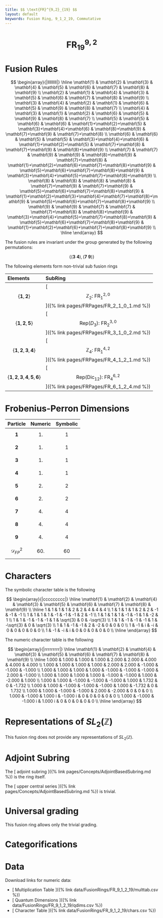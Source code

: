 ```yaml
---
title: $$ \text{FR}^{9,2}_{19} $$
layout: default
keywords: Fusion Ring, 9_1_2_19, Commutative
---
```

# $$ \text{FR}^{9,2}_{19} $$


# Fusion Rules

$$
\begin{array}{|lllllllll|}
\hline
 \mathbf{1} & \mathbf{2} & \mathbf{3} & \mathbf{4} & \mathbf{5} & \mathbf{6} & \mathbf{7} & \mathbf{8} & \mathbf{9} \\
 \mathbf{2} & \mathbf{1} & \mathbf{4} & \mathbf{3} & \mathbf{5} & \mathbf{6} & \mathbf{7} & \mathbf{8} & \mathbf{9} \\
 \mathbf{3} & \mathbf{4} & \mathbf{2} & \mathbf{1} & \mathbf{6} & \mathbf{5} & \mathbf{9} & \mathbf{8} & \mathbf{7} \\
 \mathbf{4} & \mathbf{3} & \mathbf{1} & \mathbf{2} & \mathbf{6} & \mathbf{5} & \mathbf{9} & \mathbf{8} & \mathbf{7} \\
 \mathbf{5} & \mathbf{5} & \mathbf{6} & \mathbf{6} & \mathbf{1}+\mathbf{2}+\mathbf{5} & \mathbf{3}+\mathbf{4}+\mathbf{6} & \mathbf{8}+\mathbf{9} & \mathbf{7}+\mathbf{9} & \mathbf{7}+\mathbf{8} \\
 \mathbf{6} & \mathbf{6} & \mathbf{5} & \mathbf{5} & \mathbf{3}+\mathbf{4}+\mathbf{6} & \mathbf{1}+\mathbf{2}+\mathbf{5} & \mathbf{7}+\mathbf{8} & \mathbf{7}+\mathbf{9} & \mathbf{8}+\mathbf{9} \\
 \mathbf{7} & \mathbf{7} & \mathbf{9} & \mathbf{9} & \mathbf{8}+\mathbf{9} & \mathbf{7}+\mathbf{8} & \mathbf{1}+\mathbf{2}+\mathbf{6}+\mathbf{7}+\mathbf{8}+\mathbf{9} & \mathbf{5}+\mathbf{6}+\mathbf{7}+\mathbf{8}+\mathbf{9} & \mathbf{3}+\mathbf{4}+\mathbf{5}+\mathbf{7}+\mathbf{8}+\mathbf{9} \\
 \mathbf{8} & \mathbf{8} & \mathbf{8} & \mathbf{8} & \mathbf{7}+\mathbf{9} & \mathbf{7}+\mathbf{9} & \mathbf{5}+\mathbf{6}+\mathbf{7}+\mathbf{8}+\mathbf{9} & \mathbf{1}+\mathbf{2}+\mathbf{3}+\mathbf{4}+\mathbf{7}+\mathbf{8}+\mathbf{9} & \mathbf{5}+\mathbf{6}+\mathbf{7}+\mathbf{8}+\mathbf{9} \\
 \mathbf{9} & \mathbf{9} & \mathbf{7} & \mathbf{7} & \mathbf{7}+\mathbf{8} & \mathbf{8}+\mathbf{9} & \mathbf{3}+\mathbf{4}+\mathbf{5}+\mathbf{7}+\mathbf{8}+\mathbf{9} & \mathbf{5}+\mathbf{6}+\mathbf{7}+\mathbf{8}+\mathbf{9} & \mathbf{1}+\mathbf{2}+\mathbf{6}+\mathbf{7}+\mathbf{8}+\mathbf{9} \\
\hline
\end{array}
$$


The fusion rules are invariant under the group generated by the following permutations:

$$ \{(\mathbf{3} \  \mathbf{4}), (\mathbf{7} \  \mathbf{9})\} $$


The following elements form non-trivial sub fusion rings

| Elements | SubRing |
| :------ | :------ |
| $$ \{\mathbf{1},\mathbf{2}\} $$ | [ $$ \mathbb{Z}_2:\ \text{FR}^{2,0}_{1} $$ ]({% link pages/FRPages/FR_2_1_0_1.md %}) |
| $$ \{\mathbf{1},\mathbf{2},\mathbf{5}\} $$ | [ $$ \left.\text{Rep(}D_3\right):\ \text{FR}^{3,0}_{2} $$ ]({% link pages/FRPages/FR_3_1_0_2.md %}) |
| $$ \{\mathbf{1},\mathbf{2},\mathbf{3},\mathbf{4}\} $$ | [ $$ \mathbb{Z}_4:\ \text{FR}^{4,2}_{1} $$ ]({% link pages/FRPages/FR_4_1_2_1.md %}) |
| $$ \{\mathbf{1},\mathbf{2},\mathbf{3},\mathbf{4},\mathbf{5},\mathbf{6}\} $$ | [ $$ \left.\text{Rep(}\text{Dic}_{12}\right):\ \text{FR}^{6,2}_{4} $$ ]({% link pages/FRPages/FR_6_1_2_4.md %}) |

# Frobenius-Perron Dimensions

| Particle | Numeric | Symbolic |
| :------ | :------ | :------ |
| $$ \mathbf{1} $$ | $$ 1. $$ | $$ 1 $$ |
| $$ \mathbf{2} $$ | $$ 1. $$ | $$ 1 $$ |
| $$ \mathbf{3} $$ | $$ 1. $$ | $$ 1 $$ |
| $$ \mathbf{4} $$ | $$ 1. $$ | $$ 1 $$ |
| $$ \mathbf{5} $$ | $$ 2. $$ | $$ 2 $$ |
| $$ \mathbf{6} $$ | $$ 2. $$ | $$ 2 $$ |
| $$ \mathbf{7} $$ | $$ 4. $$ | $$ 4 $$ |
| $$ \mathbf{8} $$ | $$ 4. $$ | $$ 4 $$ |
| $$ \mathbf{9} $$ | $$ 4. $$ | $$ 4 $$ |
| $$ \mathcal{D}_{FP}^2 $$ | $$ 60. $$ | $$ 60 $$ |

# Characters

The symbolic character table is the following

$$
\begin{array}{|ccccccccc|}
\hline
 \mathbf{1} & \mathbf{2} & \mathbf{4} & \mathbf{3} & \mathbf{5} & \mathbf{6} & \mathbf{7} & \mathbf{8} & \mathbf{9} \\
\hline
 1 & 1 & 1 & 1 & 2 & 2 & 4 & 4 & 4 \\
 1 & 1 & 1 & 1 & 2 & 2 & -1 & -1 & -1 \\
 1 & 1 & 1 & 1 & -1 & -1 & -1 & 2 & -1 \\
 1 & 1 & 1 & 1 & -1 & -1 & 1 & -2 & 1 \\
 1 & 1 & -1 & -1 & -1 & 1 & \sqrt{3} & 0 & -\sqrt{3} \\
 1 & 1 & -1 & -1 & -1 & 1 & -\sqrt{3} & 0 & \sqrt{3} \\
 1 & 1 & -1 & -1 & 2 & -2 & 0 & 0 & 0 \\
 1 & -1 & i & -i & 0 & 0 & 0 & 0 & 0 \\
 1 & -1 & -i & i & 0 & 0 & 0 & 0 & 0 \\
\hline
\end{array}
$$

The numeric character table is the following

$$
\begin{array}{|rrrrrrrrr|}
\hline
 \mathbf{1} & \mathbf{2} & \mathbf{4} & \mathbf{3} & \mathbf{5} & \mathbf{6} & \mathbf{7} & \mathbf{8} & \mathbf{9} \\
\hline
 1.000 & 1.000 & 1.000 & 1.000 & 2.000 & 2.000 & 4.000 & 4.000 & 4.000 \\
 1.000 & 1.000 & 1.000 & 1.000 & 2.000 & 2.000 & -1.000 & -1.000 & -1.000 \\
 1.000 & 1.000 & 1.000 & 1.000 & -1.000 & -1.000 & -1.000 & 2.000 & -1.000 \\
 1.000 & 1.000 & 1.000 & 1.000 & -1.000 & -1.000 & 1.000 & -2.000 & 1.000 \\
 1.000 & 1.000 & -1.000 & -1.000 & -1.000 & 1.000 & 1.732 & 0 & -1.732 \\
 1.000 & 1.000 & -1.000 & -1.000 & -1.000 & 1.000 & -1.732 & 0 & 1.732 \\
 1.000 & 1.000 & -1.000 & -1.000 & 2.000 & -2.000 & 0 & 0 & 0 \\
 1.000 & -1.000 & 1.000 i & -1.000 i & 0 & 0 & 0 & 0 & 0 \\
 1.000 & -1.000 & -1.000 i & 1.000 i & 0 & 0 & 0 & 0 & 0 \\
\hline
\end{array}
$$

# Representations of $SL_2(\mathbb{Z})$

This fusion ring does not provide any representations of $SL_2(\mathbb{Z}).$

# Adjoint Subring

The [ adjoint subring ]({% link pages/Concepts/AdjointBasedSubring.md %}) is the ring itself.

The [ upper central series ]({% link pages/Concepts/AdjointBasedSubring.md %}) is trivial.

# Universal grading

This fusion ring allows only the trivial grading.

# Categorifications



# Data

Download links for numeric data:

* [ Multiplication Table ]({% link data/FusionRings/FR_9_1_2_19/multtab.csv %})
* [ Quantum Dimensions ]({% link data/FusionRings/FR_9_1_2_19/qdims.csv %})
* [ Character Table ]({% link data/FusionRings/FR_9_1_2_19/chars.csv %})